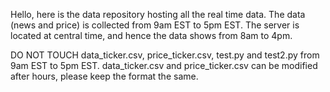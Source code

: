 Hello, here is the data repository hosting all the real time data.
The data (news and price) is collected from 9am EST to 5pm EST.
The server is located at central time, and hence the data shows from 8am to 4pm. 

DO NOT TOUCH data_ticker.csv, price_ticker.csv, test.py and test2.py from 9am EST to 5pm EST. 
data_ticker.csv and price_ticker.csv can be modified after hours, please keep the format the same. 